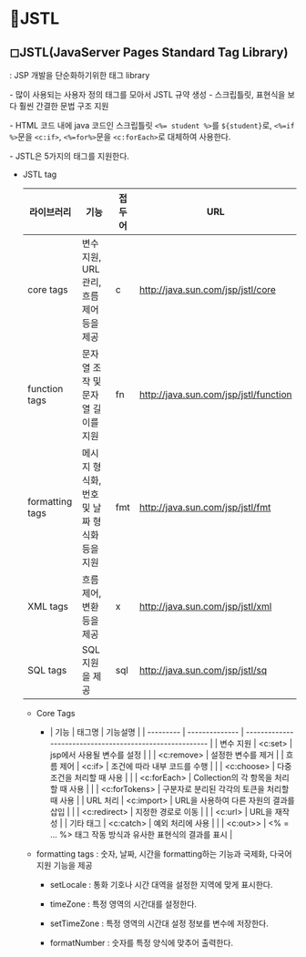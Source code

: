 # 🔸JSTL

## ◻JSTL(JavaServer Pages Standard Tag Library)

: JSP 개발을 단순화하기위한 태그 library

 \- 많이 사용되는 사용자 정의 태그를 모아서 JSTL 규약 생성
 \- 스크립틀릿, 표현식을 보다 훨씬 간결한 문법 구조 지원

\- HTML 코드 내에 java 코드인 스크립틀릿 `<%= student %>`를 `${student}`로, `<%=if %>`문을 `<c:if>`, `<%=for%>`문을 `<c:forEach>`로 대체하여 사용한다.



\-  JSTL은 5가지의 태그를 지원한다.

- JSTL tag

  | 라이브러리      | 기능                                         | 접두어 | URL                                   |
  | --------------- | -------------------------------------------- | ------ | ------------------------------------- |
  | core tags       | 변수 지원, URL 관리, 흐름 제어 등을 제공     | c      | http://java.sun.com/jsp/jstl/core     |
  | function tags   | 문자열 조작 및 문자열 길이를 지원            | fn     | http://java.sun.com/jsp/jstl/function |
  | formatting tags | 메시지 형식화, 번호 및 날짜 형식화 등을 지원 | fmt    | http://java.sun.com/jsp/jstl/fmt      |
  | XML tags        | 흐름 제어, 변환 등을 제공                    | x      | http://java.sun.com/jsp/jstl/xml      |
  | SQL tags        | SQL 지원을 제공                              | sql    | http://java.sun.com/jsp/jstl/sq       |

  - Core Tags

  	- | 기능      | 태그명         | 기능설명                                                 |
    | --------- | -------------- | -------------------------------------------------------- |
    | 변수 지원 | \<c:set>       | jsp에서 사용될 변수를 설정                               |
    |           | \<c:remove>    | 설정한 변수를 제거                                       |
    | 흐름 제어 | \<c:if>        | 조건에 따라 내부 코드를 수행                             |
    |           | \<c:choose>    | 다중 조건을 처리할 때 사용                               |
    |           | \<c:forEach>   | Collection의 각 항목을 처리할 때 사용                    |
    |           | \<c:forTokens> | 구분자로 분리된 각각의 토큰을 처리할 때 사용             |
    | URL 처리  | \<c:import>    | URL을 사용하여 다른 자원의 결과를 삽입                   |
    |           | \<c:redirect>  | 지정한 경로로 이동                                       |
    |           | \<c:url>       | URL을 재작성                                             |
    | 기타 태그 | \<c:catch>     | 예외 처리에 사용                                         |
    |           | \<c:out>>      | <% = ... %> 태그 작동 방식과 유사한 표현식의 결과를 표시 |

  

  - formatting tags : 숫자, 날짜, 시간을 formatting하는 기능과 국제화, 다국어 지원 기능을 제공
    - setLocale : 통화 기호나 시간 대역을 설정한 지역에 맞게 표시한다.
    - timeZone : 특정 영역의 시간대를 설정한다.
    - setTimeZone : 특정 영역의 시간대 설정 정보를 변수에 저장한다.

    - formatNumber : 숫자를 특정 양식에 맞추어 출력한다.
